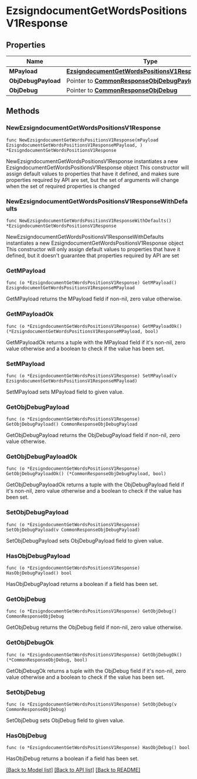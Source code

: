 # EzsigndocumentGetWordsPositionsV1Response

## Properties

Name | Type | Description | Notes
------------ | ------------- | ------------- | -------------
**MPayload** | [**EzsigndocumentGetWordsPositionsV1ResponseMPayload**](EzsigndocumentGetWordsPositionsV1ResponseMPayload.md) |  | 
**ObjDebugPayload** | Pointer to [**CommonResponseObjDebugPayload**](CommonResponseObjDebugPayload.md) |  | [optional] 
**ObjDebug** | Pointer to [**CommonResponseObjDebug**](CommonResponseObjDebug.md) |  | [optional] 

## Methods

### NewEzsigndocumentGetWordsPositionsV1Response

`func NewEzsigndocumentGetWordsPositionsV1Response(mPayload EzsigndocumentGetWordsPositionsV1ResponseMPayload, ) *EzsigndocumentGetWordsPositionsV1Response`

NewEzsigndocumentGetWordsPositionsV1Response instantiates a new EzsigndocumentGetWordsPositionsV1Response object
This constructor will assign default values to properties that have it defined,
and makes sure properties required by API are set, but the set of arguments
will change when the set of required properties is changed

### NewEzsigndocumentGetWordsPositionsV1ResponseWithDefaults

`func NewEzsigndocumentGetWordsPositionsV1ResponseWithDefaults() *EzsigndocumentGetWordsPositionsV1Response`

NewEzsigndocumentGetWordsPositionsV1ResponseWithDefaults instantiates a new EzsigndocumentGetWordsPositionsV1Response object
This constructor will only assign default values to properties that have it defined,
but it doesn't guarantee that properties required by API are set

### GetMPayload

`func (o *EzsigndocumentGetWordsPositionsV1Response) GetMPayload() EzsigndocumentGetWordsPositionsV1ResponseMPayload`

GetMPayload returns the MPayload field if non-nil, zero value otherwise.

### GetMPayloadOk

`func (o *EzsigndocumentGetWordsPositionsV1Response) GetMPayloadOk() (*EzsigndocumentGetWordsPositionsV1ResponseMPayload, bool)`

GetMPayloadOk returns a tuple with the MPayload field if it's non-nil, zero value otherwise
and a boolean to check if the value has been set.

### SetMPayload

`func (o *EzsigndocumentGetWordsPositionsV1Response) SetMPayload(v EzsigndocumentGetWordsPositionsV1ResponseMPayload)`

SetMPayload sets MPayload field to given value.


### GetObjDebugPayload

`func (o *EzsigndocumentGetWordsPositionsV1Response) GetObjDebugPayload() CommonResponseObjDebugPayload`

GetObjDebugPayload returns the ObjDebugPayload field if non-nil, zero value otherwise.

### GetObjDebugPayloadOk

`func (o *EzsigndocumentGetWordsPositionsV1Response) GetObjDebugPayloadOk() (*CommonResponseObjDebugPayload, bool)`

GetObjDebugPayloadOk returns a tuple with the ObjDebugPayload field if it's non-nil, zero value otherwise
and a boolean to check if the value has been set.

### SetObjDebugPayload

`func (o *EzsigndocumentGetWordsPositionsV1Response) SetObjDebugPayload(v CommonResponseObjDebugPayload)`

SetObjDebugPayload sets ObjDebugPayload field to given value.

### HasObjDebugPayload

`func (o *EzsigndocumentGetWordsPositionsV1Response) HasObjDebugPayload() bool`

HasObjDebugPayload returns a boolean if a field has been set.

### GetObjDebug

`func (o *EzsigndocumentGetWordsPositionsV1Response) GetObjDebug() CommonResponseObjDebug`

GetObjDebug returns the ObjDebug field if non-nil, zero value otherwise.

### GetObjDebugOk

`func (o *EzsigndocumentGetWordsPositionsV1Response) GetObjDebugOk() (*CommonResponseObjDebug, bool)`

GetObjDebugOk returns a tuple with the ObjDebug field if it's non-nil, zero value otherwise
and a boolean to check if the value has been set.

### SetObjDebug

`func (o *EzsigndocumentGetWordsPositionsV1Response) SetObjDebug(v CommonResponseObjDebug)`

SetObjDebug sets ObjDebug field to given value.

### HasObjDebug

`func (o *EzsigndocumentGetWordsPositionsV1Response) HasObjDebug() bool`

HasObjDebug returns a boolean if a field has been set.


[[Back to Model list]](../README.md#documentation-for-models) [[Back to API list]](../README.md#documentation-for-api-endpoints) [[Back to README]](../README.md)


